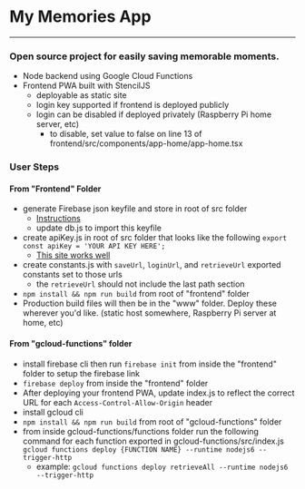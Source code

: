 # My Memories App
---
### Open source project for easily saving memorable moments.

* Node backend using Google Cloud Functions
* Frontend PWA built with StencilJS
  * deployable as static site
  * login key supported if frontend is deployed publicly 
  * login can be disabled if deployed privately (Raspberry Pi home server, etc)
    * to disable, set value to false on line 13 of frontend/src/components/app-home/app-home.tsx

### User Steps
#### From "Frontend" Folder
 * generate Firebase json keyfile and store in root of src folder
   * [Instructions](https://firebase.google.com/docs/web/setup)
   * update db.js to import this keyfile
 * create apiKey.js in root of src folder that looks like the following
```export const apiKey = 'YOUR API KEY HERE';```
   * [This site works well](https://www.uuidgenerator.net/)   
 * create constants.js with ```saveUrl```, ```loginUrl```, and ```retrieveUrl``` exported constants set to those urls
   * the ```retrieveUrl``` should not include the last path section
 * ```npm install && npm run build``` from root of "frontend" folder  
 * Production build files will then be in the "www" folder. Deploy these wherever you'd like. (static host somewhere, Raspberry Pi server at home, etc)
#### From "gcloud-functions" folder 
 * install firebase cli then run ```firebase init``` from inside the "frontend" folder to setup the firebase link
 * ```firebase deploy``` from inside the "frontend" folder
 * After deploying your frontend PWA, update index.js to reflect the correct URL for each ```Access-Control-Allow-Origin``` header
 * install gcloud cli   
 * ```npm install && npm run build``` from root of "gcloud-functions" folder
 * from inside gcloud-functions/functions folder run the following command for each function exported in gcloud-functions/src/index.js
 ```gcloud functions deploy {FUNCTION NAME} --runtime nodejs6 --trigger-http```
   * example: ```gcloud functions deploy retrieveAll --runtime nodejs6 --trigger-http```  
    
